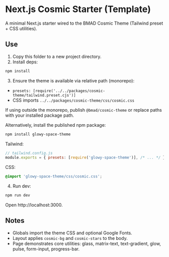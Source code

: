 # Next.js Cosmic Starter (Template)

A minimal Next.js starter wired to the BMAD Cosmic Theme (Tailwind preset + CSS utilities).

## Use

1) Copy this folder to a new project directory.
2) Install deps:

```bash
npm install
```

3) Ensure the theme is available via relative path (monorepo):
- `presets: [require('../../packages/cosmic-theme/tailwind.preset.cjs')]`
- CSS imports `../../packages/cosmic-theme/css/cosmic.css`

If using outside the monorepo, publish `@bmad/cosmic-theme` or replace paths with your installed package path.

Alternatively, install the published npm package:

```bash
npm install glowy-space-theme
```

Tailwind:
```js
// tailwind.config.js
module.exports = { presets: [require('glowy-space-theme')], /* ... */ }
```

CSS:
```css
@import 'glowy-space-theme/css/cosmic.css';
```

4) Run dev:

```bash
npm run dev
```

Open http://localhost:3000.

## Notes
- Globals import the theme CSS and optional Google Fonts.
- Layout applies `cosmic-bg` and `cosmic-stars` to the body.
- Page demonstrates core utilities: glass, matrix-text, text-gradient, glow, pulse, form-input, progress-bar.
